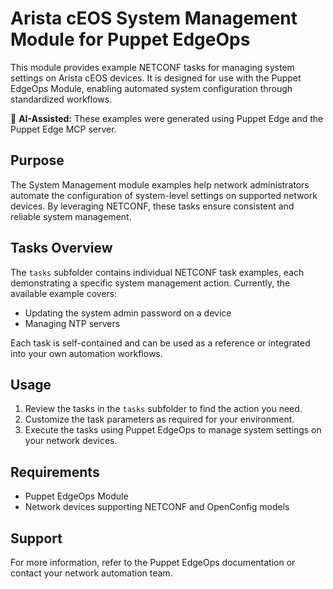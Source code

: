 # Arista cEOS System Management Module for Puppet EdgeOps

This module provides example NETCONF tasks for managing system settings on Arista cEOS devices. It is designed for use with the Puppet EdgeOps Module, enabling automated system configuration through standardized workflows.

🤖 **AI-Assisted:** These examples were generated using Puppet Edge and the Puppet Edge MCP server.

## Purpose

The System Management module examples help network administrators automate the configuration of system-level settings on supported network devices. By leveraging NETCONF, these tasks ensure consistent and reliable system management.

## Tasks Overview

The `tasks` subfolder contains individual NETCONF task examples, each demonstrating a specific system management action. Currently, the available example covers:

- Updating the system admin password on a device
- Managing NTP servers

Each task is self-contained and can be used as a reference or integrated into your own automation workflows.

## Usage

1. Review the tasks in the `tasks` subfolder to find the action you need.
2. Customize the task parameters as required for your environment.
3. Execute the tasks using Puppet EdgeOps to manage system settings on your network devices.

## Requirements

- Puppet EdgeOps Module
- Network devices supporting NETCONF and OpenConfig models

## Support

For more information, refer to the Puppet EdgeOps documentation or contact your network automation team. 